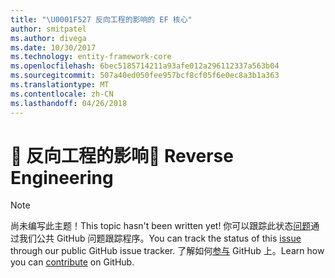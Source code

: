 ```yaml
---
title: "\U0001F527 反向工程的影响的 EF 核心"
author: smitpatel
ms.author: divega
ms.date: 10/30/2017
ms.technology: entity-framework-core
ms.openlocfilehash: 6bec5185714211a93afe012a296112337a563b04
ms.sourcegitcommit: 507a40ed050fee957bcf8cf05f6e0ec8a3b1a363
ms.translationtype: MT
ms.contentlocale: zh-CN
ms.lasthandoff: 04/26/2018
---
```

# <a name="-reverse-engineering"></a><span data-ttu-id="32bbd-102">🔧 反向工程的影响</span><span class="sxs-lookup"><span data-stu-id="32bbd-102">🔧 Reverse Engineering</span></span>

> [!NOTE]
> <span data-ttu-id="32bbd-103">尚未编写此主题！</span><span class="sxs-lookup"><span data-stu-id="32bbd-103">This topic hasn't been written yet!</span></span> <span data-ttu-id="32bbd-104">你可以跟踪此状态[问题][ 1]通过我们公共 GitHub 问题跟踪程序。</span><span class="sxs-lookup"><span data-stu-id="32bbd-104">You can track the status of this [issue][1] through our public GitHub issue tracker.</span></span> <span data-ttu-id="32bbd-105">了解如何[参与][ 2] GitHub 上。</span><span class="sxs-lookup"><span data-stu-id="32bbd-105">Learn how you can [contribute][2] on GitHub.</span></span>


  [1]: https://github.com/aspnet/EntityFramework.Docs/issues/508
  [2]: https://github.com/aspnet/EntityFramework.Docs/blob/master/CONTRIBUTING.md
